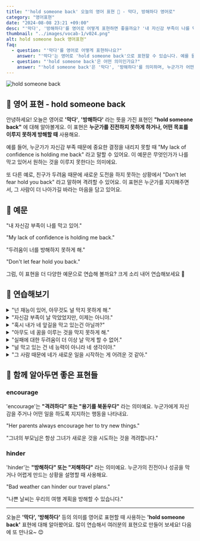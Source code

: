 ```yaml
---
title: "'hold someone back' 오늘의 영어 표현 🚫 - 막다, 방해하다 영어로"
category: "영어표현"
date: "2024-08-08 23:21 +09:00"
desc: "'막다', '방해하다'를 영어로 어떻게 표현하면 좋을까요? '내 자신감 부족이 나를 막고 있어.', '두려움이 너를 방해하지 못하게 해.' 등을 영어로 표현하는 법을 배워봅시다. 다양한 예문을 통해서 연습하고 본인의 표현으로 만들어 보세요."
thumbnail: "../images/vocab-1/v024.png"
alt: hold someone back 영어표현"
faq:
  - question: "'막다'를 영어로 어떻게 표현하나요?"
    answer: "'막다'는 영어로 'hold someone back'으로 표현할 수 있습니다. 예를 들어, '내 자신감 부족이 나를 막고 있어'는 'My lack of confidence is holding me back'이라고 말할 수 있습니다."
  - question: "'hold someone back'은 어떤 의미인가요?"
    answer: "'hold someone back'은 '막다', '방해하다'를 의미하며, 누군가가 어떤 일을 진행하는 것을 방해하거나 제한하는 상황에서 사용합니다."
---
```


![hold someone back](../images/vocab-1/v024-1.avif)

## 🌟 영어 표현 - hold someone back

안녕하세요! 오늘은 영어로 **'막다'**, **'방해하다'** 라는 뜻을 가진 표현인 **"hold someone back"** 에 대해 알아볼게요. 이 표현은 **누군가를 진전하지 못하게 하거나, 어떤 목표를 이루지 못하게 방해할 때** 사용해요.

예를 들어, 누군가가 자신감 부족 때문에 중요한 결정을 내리지 못할 때 "My lack of confidence is holding me back" 라고 말할 수 있어요. 이 예문은 무엇인가가 나를 막고 있어서 원하는 것을 이루지 못한다는 의미에요.

또 다른 예로, 친구가 두려움 때문에 새로운 도전을 하지 못하는 상황에서 "Don't let fear hold you back" 라고 말하며 격려할 수 있어요. 이 표현은 누군가를 지지해주면서, 그 사람이 더 나아가길 바라는 마음을 담고 있어요.

<script async src="https://pagead2.googlesyndication.com/pagead/js/adsbygoogle.js?client=ca-pub-1465612013356152"
     crossorigin="anonymous"></script>
<!-- engple-horizontal-ad -->

<ins class="adsbygoogle"
     style="display:block"
     data-ad-client="ca-pub-1465612013356152"
     data-ad-slot="2106896038"
     data-ad-format="auto"
     data-full-width-responsive="true"></ins>

<script>
     (adsbygoogle = window.adsbygoogle || []).push({});
</script>

## 📖 예문

"내 자신감 부족이 나를 막고 있어."

"My lack of confidence is holding me back."

"두려움이 너를 방해하지 못하게 해."

"Don't let fear hold you back."

그럼, 이 표현을 더 다양한 예문으로 연습해 볼까요? 크게 소리 내어 연습해보세요 🚀

## 💬 연습해보기

<details>
<summary>"넌 재능이 있어, 아무것도 널 막지 못하게 해."</summary>
<span>"You've got the talent; don't let anything hold you back."</span>
</details>

<details>
<summary>"자신감 부족이 날 막았었지만, 이제는 아니야."</summary>
<span>"My lack of confidence <a href="/blog/in-english/143.used-to/">used to</a> hold me back, but not anymore."</span>
</details>

<details>
<summary>"혹시 내가 네 앞길을 막고 있는건 아닐까?"</summary>
<span>"Am I possibly holding you back?"</span>
</details>

<details>
<summary>"아무도 네 꿈을 이루는 것을 막지 못하게 해."</summary>
<span>"Don't let anyone hold you back from achieving your dreams."</span>
</details>

<details>
<summary>"실패에 대한 두려움이 더 이상 날 막게 할 수 없어."</summary>
<span>"I can't let the fear of failure hold me back any longer."</span>
</details>

<details>
<summary>"널 막고 있는 건 네 능력이 아니라 네 생각이야."</summary>
<span>"It’s your mindset that’s holding you back, not your abilities."</span>
</details>

<details>
<summary>"그 사람 때문에 네가 새로운 일을 시작하는 게 어려운 것 같아."</summary>
<span>"It seems like that person is holding you back from starting something new."</span>
</details>

## 🤝 함께 알아두면 좋은 표현들

### encourage

'encourage'는 **"격려하다" 또는 "용기를 북돋우다"** 라는 의미예요. 누군가에게 자신감을 주거나 어떤 일을 하도록 지지하는 행동을 나타내요.

"Her parents always encourage her to try new things."

"그녀의 부모님은 항상 그녀가 새로운 것을 시도하는 것을 격려합니다."

### hinder

'hinder'는 **"방해하다" 또는 "저해하다"** 라는 의미예요. 누군가의 진전이나 성공을 막거나 어렵게 만드는 상황을 설명할 때 사용해요.

"Bad weather can hinder our travel plans."

"나쁜 날씨는 우리의 여행 계획을 방해할 수 있습니다."

---

오늘은 **'막다', '방해하다'** 등의 의미를 영어로 표현할 때 사용하는 **'hold someone back'** 표현에 대해 알아봤어요. 많이 연습해서 여러분의 표현으로 만들어 보세요! 다음에 또 만나요~ 😊
